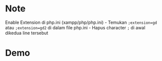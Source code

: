 # Note
Enable Extension di php.ini (xampp/php/php.ini)
    - Temukan `;extension=gd` atau `;extension=gd2` di dalam file php.ini
    - Hapus character `;` di awal dikedua line tersebut
    
# Demo
